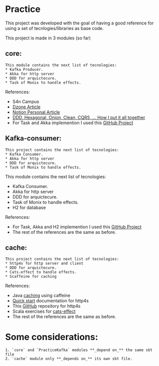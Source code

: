 # Practice

This project was developed with the goal of having a good reference for using a set of tecnlogies/libraries as base code.


This project is made in 3 modules (so far)

## core: 

`````Located in ./src/...
This module contains the next list of tecnologies:
* Kafka Producer.
* Akka for http server
* DDD for arquictecure.
* Task of Monix to handle effects.
`````
References:

* S4n Campus
* [Dzone Article][Dzone]
* [Notion Personal Article][NotionAticle]
* [DDD, Hexagonal, Onion, Clean, CQRS, … How I put it all together][DDD, Hexagonal, Onion, Clean, CQRS, … How I put it all together]
* For Task and Akka implemention I used this [GitHub Project][GitHub Project] 


## Kafka-consumer:

`````Located in ./PracticeKafka/...
This project contains the next list of tecnologies:
* Kafka Consumer.
* Akka for http server
* DDD for arquictecure.
* Task of Monix to handle effects.
`````

This module contains the next list of tecnologies:
* Kafka Consumer.
* Akka for http server
* DDD for arquictecure.
* Task of Monix to handle effects.
* H2 for database

References:
* For Task, Akka and H2 implemention I used this [GitHub Project][GitHub Project]
* The rest of the references are the same as before.


## cache:

`````Located in ./cacheV2/...
This project contains the next list of tecnologies:
* http4s for http server and client
* DDD for arquictecure.
* Cats-effect to handle effects.
* Scaffeine for caching
`````

References:
* Java [caching][caching] using caffeine
* [Quick start][QuickStarthttp4s] documentation for http4s
* This [GitHub][http4sCampusRepository] repository for http4s
* Scala exercises for [cats-effect][scala-exercises]
* The rest of the references are the same as before.

# Some considerations:
```
1. `core` and `PracticeKafka` modules **_depend on_** the same sbt file
2. `cache` module only **_depends on_** its own sbt file.
```

[Dzone]: https://dzone.com/articles/hands-on-apache-kafka-with-scala#:~:text=Kafka%20Producer%20is%20the%20client,published%20messages%20in%20real%2Dtime

[NotionAticle]: https://www.notion.so/Study-Time-0d896b98388b4ac3bd70f2b8caabf401

[DDD, Hexagonal, Onion, Clean, CQRS, … How I put it all together]: https://herbertograca.com/2017/11/16/explicit-architecture-01-ddd-hexagonal-onion-clean-cqrs-how-i-put-it-all-together/

[GitHub Project]: https://github.com/1304julian97/bankaccount

[caching]: https://www.baeldung.com/java-caching-caffeine

[http4sCampusRepository]: https://github.com/s4n-campus/fpwithscala-users/blob/main/src/main/scala/co/s4ncampus/fpwithscala/users/domain/UserService.scala

[scala-exercises]: https://www.scala-exercises.org/cats/

[QuickStarthttp4s]: https://http4s.org/v0.20/